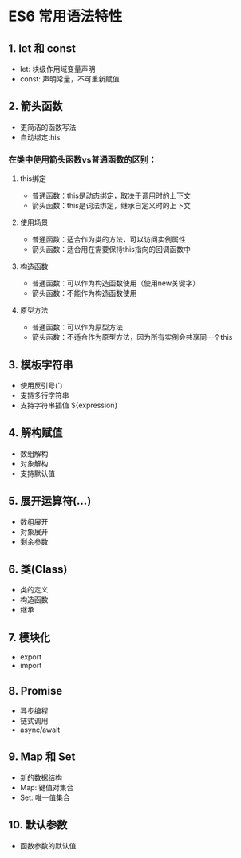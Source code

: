 # ES6 常用语法特性

## 1. let 和 const
- let: 块级作用域变量声明
- const: 声明常量，不可重新赋值

## 2. 箭头函数
- 更简洁的函数写法
- 自动绑定this

### 在类中使用箭头函数vs普通函数的区别：

1. this绑定
   - 普通函数：this是动态绑定，取决于调用时的上下文
   - 箭头函数：this是词法绑定，继承自定义时的上下文

2. 使用场景
   - 普通函数：适合作为类的方法，可以访问实例属性
   - 箭头函数：适合用在需要保持this指向的回调函数中

3. 构造函数
   - 普通函数：可以作为构造函数使用（使用new关键字）
   - 箭头函数：不能作为构造函数使用

4. 原型方法
   - 普通函数：可以作为原型方法
   - 箭头函数：不适合作为原型方法，因为所有实例会共享同一个this

## 3. 模板字符串
- 使用反引号(`)
- 支持多行字符串
- 支持字符串插值 ${expression}

## 4. 解构赋值
- 数组解构
- 对象解构
- 支持默认值

## 5. 展开运算符(...)
- 数组展开
- 对象展开
- 剩余参数

## 6. 类(Class)
- 类的定义
- 构造函数
- 继承

## 7. 模块化
- export
- import

## 8. Promise
- 异步编程
- 链式调用
- async/await

## 9. Map 和 Set
- 新的数据结构
- Map: 键值对集合
- Set: 唯一值集合

## 10. 默认参数
- 函数参数的默认值
